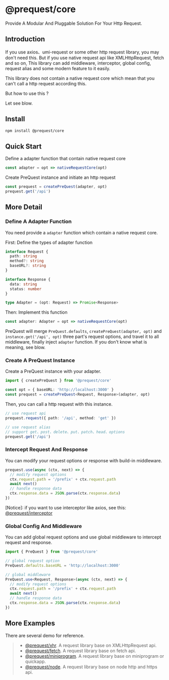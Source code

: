 # @prequest/core

Provide A Modular And Pluggable Solution For Your Http Request.

## Introduction

If you use axios、umi-request or some other http request library, you may don't need this. But if you use native request api like XMLHttpRequest, fetch and so on, This library can add middleware, interceptor, global config, request alias and some modern feature to it easily.

This library does not contain a native request core which mean that you can't call a http request according this.

But how to use this ?

Let see blow.

## Install

```bash
npm install @prequest/core
```

## Quick Start

Define a adapter function that contain native request core

```ts
const adapter = opt => nativeRequestCore(opt)
```

Create PreQuest instance and initiate an http request

```ts
const prequest = createPreQuest(adapter, opt)
prequest.get('/api')
```

## More Detail

### Define A Adapter Function

You need provide a `adapter` function which contain a native request core.

First: Define the types of adapter function

```ts
interface Request {
  path: string
  method?: string
  baseURL?: string
}

interface Response {
  data: string
  status: number
}

type Adapter = (opt: Request) => Promise<Response>
```

Then: Implement this function

```ts
const adapter: Adapter = opt => nativeRequestCore(opt)
```

PreQuest will merge `PreQuest.defaults`, `createPreQuest(adapter, opt)` and `instance.get('/api', opt)` three part's request options, and travel it to all middleware, finally inject `adapter` function. If you don't know what is meaning, see blow.

### Create A PreQuest Instance

Create a PreQuest instance with your adapter.

```ts
import { createPreQuest } from '@prequest/core'

const opt = { baseURL: 'http://localhost:3000' }
const prequest = createPreQuest<Request, Response>(adapter, opt)
```

Then, you can call a http request with this instance.

```ts
// use request api
prequest.request({ path: '/api', method: 'get' })

// use request alias
// support get、post、delete、put、patch、head、options
prequest.get('/api')
```

### Intercept Request And Response

You can modify your request options or response with build-in middleware.

```ts
prequest.use(async (ctx, next) => {
  // modify request options
  ctx.request.path = '/prefix' + ctx.request.path
  await next()
  // handle response data
  ctx.response.data = JSON.parse(ctx.response.data)
})
```

[Notice]: if you want to use interceptor like axios, see this: [@prequest/interceptor](https://github.com/xdoer/PreQuest/blob/main/packages/interceptor/README.md)

### Global Config And Middleware

You can add global request options and use global middleware to intercept request and response.

```ts
import { PreQuest } from '@prequest/core'

// global request option
PreQuest.defaults.baseURL = 'http://localhost:3000'

// global middleware
PreQuest.use<Request, Response>(async (ctx, next) => {
  // modify request options
  ctx.request.path = '/prefix' + ctx.request.path
  await next()
  // handle response data
  ctx.response.data = JSON.parse(ctx.response.data)
})
```

## More Examples

There are several demo for reference.

> - [@prequest/xhr](https://github.com/xdoer/PreQuest/blob/main/packages/xhr/README.md). A request library base on XMLHttpRequest api.
> - [@prequest/fetch](https://github.com/xdoer/PreQuest/blob/main/packages/fetch/README.md). A request library base on fetch api.
> - [@prequest/miniprogram](https://github.com/xdoer/PreQuest/blob/main/packages/miniprogram/README.md). A request library base on miniprogram or quickapp.
> - [@prequest/node](https://github.com/xdoer/PreQuest/blob/main/packages/node/README.md). A request library base on node http and https api.
